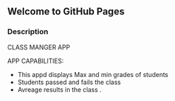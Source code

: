 ## Welcome to GitHub Pages


### Description 

CLASS MANGER APP

APP CAPABILITIES:

- This appd displays Max and min grades of students
- Students passed and fails the class
- Avreage results in the class
.
